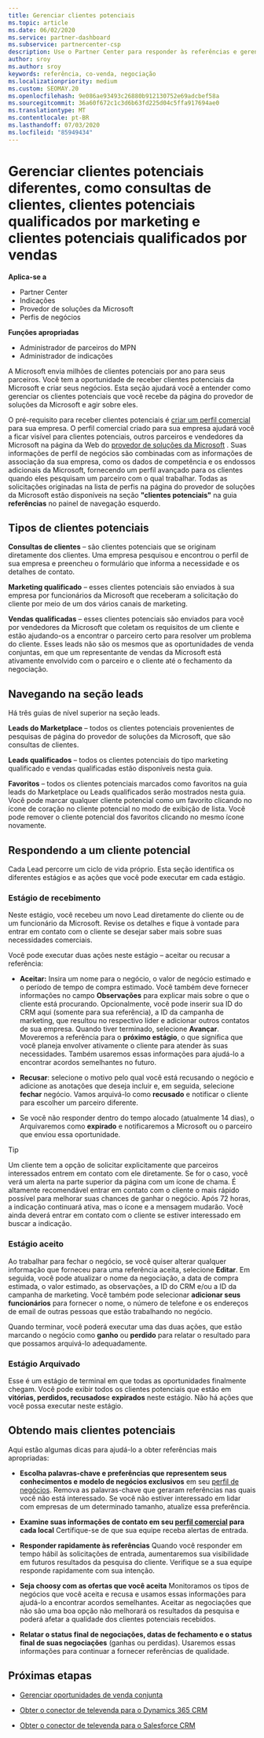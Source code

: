```yaml
---
title: Gerenciar clientes potenciais
ms.topic: article
ms.date: 06/02/2020
ms.service: partner-dashboard
ms.subservice: partnercenter-csp
description: Use o Partner Center para responder às referências e gerenciar clientes potenciais e referências novos, existentes e arquivados. Saiba também como obter mais referências no futuro.
author: sroy
ms.author: sroy
keywords: referência, co-venda, negociação
ms.localizationpriority: medium
ms.custom: SEOMAY.20
ms.openlocfilehash: 9e086ae93493c26880b912130752e69adcbef58a
ms.sourcegitcommit: 36a60f672c1c3d6b63fd225d04c5ffa917694ae0
ms.translationtype: MT
ms.contentlocale: pt-BR
ms.lasthandoff: 07/03/2020
ms.locfileid: "85949434"
---
```

# <a name="manage-different-leads-like-customer-inquiries-marketing-qualified-leads-and-sales-qualified-leads"></a>Gerenciar clientes potenciais diferentes, como consultas de clientes, clientes potenciais qualificados por marketing e clientes potenciais qualificados por vendas

**Aplica-se a**

- Partner Center
- Indicações
- Provedor de soluções da Microsoft
- Perfis de negócios

**Funções apropriadas**

- Administrador de parceiros do MPN
- Administrador de indicações

A Microsoft envia milhões de clientes potenciais por ano para seus parceiros. Você tem a oportunidade de receber clientes potenciais da Microsoft e criar seus negócios. Esta seção ajudará você a entender como gerenciar os clientes potenciais que você recebe da página do provedor de soluções da Microsoft e agir sobre eles.

O pré-requisito para receber clientes potenciais é [criar um perfil comercial](https://docs.microsoft.com/partner-center/create-a-marketing-profile) para sua empresa. O perfil comercial criado para sua empresa ajudará você a ficar visível para clientes potenciais, outros parceiros e vendedores da Microsoft na página da Web do [provedor de soluções da Microsoft](https://www.microsoft.com/solution-providers/home) . Suas informações de perfil de negócios são combinadas com as informações de associação da sua empresa, como os dados de competência e os endossos adicionais da Microsoft, fornecendo um perfil avançado para os clientes quando eles pesquisam um parceiro com o qual trabalhar. Todas as solicitações originadas na lista de perfis na página do provedor de soluções da Microsoft estão disponíveis na seção **"clientes potenciais"** na guia **referências** no painel de navegação esquerdo. 

## <a name="types-of-leads"></a>Tipos de clientes potenciais

**Consultas de clientes** – são clientes potenciais que se originam diretamente dos clientes. Uma empresa pesquisou e encontrou o perfil de sua empresa e preencheu o formulário que informa a necessidade e os detalhes de contato.

**Marketing qualificado** – esses clientes potenciais são enviados à sua empresa por funcionários da Microsoft que receberam a solicitação do cliente por meio de um dos vários canais de marketing.

**Vendas qualificadas** – esses clientes potenciais são enviados para você por vendedores da Microsoft que coletam os requisitos de um cliente e estão ajudando-os a encontrar o parceiro certo para resolver um problema do cliente. Esses leads não são os mesmos que as oportunidades de venda conjuntas, em que um representante de vendas da Microsoft está ativamente envolvido com o parceiro e o cliente até o fechamento da negociação.

## <a name="navigating-the-leads-section"></a>Navegando na seção leads

Há três guias de nível superior na seção leads. 

**Leads do Marketplace** – todos os clientes potenciais provenientes de pesquisas de página do provedor de soluções da Microsoft, que são consultas de clientes.

**Leads qualificados** – todos os clientes potenciais do tipo marketing qualificado e vendas qualificadas estão disponíveis nesta guia.

**Favoritos** – todos os clientes potenciais marcados como favoritos na guia leads do Marketplace ou Leads qualificados serão mostrados nesta guia. Você pode marcar qualquer cliente potencial como um favorito clicando no ícone de coração no cliente potencial no modo de exibição de lista. Você pode remover o cliente potencial dos favoritos clicando no mesmo ícone novamente.

## <a name="responding-to-a-lead"></a>Respondendo a um cliente potencial

Cada Lead percorre um ciclo de vida próprio. Esta seção identifica os diferentes estágios e as ações que você pode executar em cada estágio.

### <a name="received-stage"></a>Estágio de recebimento

Neste estágio, você recebeu um novo Lead diretamente do cliente ou de um funcionário da Microsoft. Revise os detalhes e fique à vontade para entrar em contato com o cliente se desejar saber mais sobre suas necessidades comerciais.

Você pode executar duas ações neste estágio – aceitar ou recusar a referência:

- **Aceitar:** Insira um nome para o negócio, o valor de negócio estimado e o período de tempo de compra estimado. Você também deve fornecer informações no campo **Observações** para explicar mais sobre o que o cliente está procurando. Opcionalmente, você pode inserir sua ID do CRM aqui (somente para sua referência), a ID da campanha de marketing, que resultou no respectivo líder e adicionar outros contatos de sua empresa. Quando tiver terminado, selecione **Avançar**. Moveremos a referência para o **próximo estágio**, o que significa que você planeja envolver ativamente o cliente para atender às suas necessidades. Também usaremos essas informações para ajudá-lo a encontrar acordos semelhantes no futuro. 

- **Recusar**: selecione o motivo pelo qual você está recusando o negócio e adicione as anotações que deseja incluir e, em seguida, selecione **fechar** negócio. Vamos arquivá-lo como **recusado** e notificar o cliente para escolher um parceiro diferente.

- Se você não responder dentro do tempo alocado (atualmente 14 dias), o Arquivaremos como **expirado** e notificaremos a Microsoft ou o parceiro que enviou essa oportunidade.

> [!TIP]
> Um cliente tem a opção de solicitar explicitamente que parceiros interessados entrem em contato com ele diretamente. Se for o caso, você verá um alerta na parte superior da página com um ícone de chama. É altamente recomendável entrar em contato com o cliente o mais rápido possível para melhorar suas chances de ganhar o negócio. Após 72 horas, a indicação continuará ativa, mas o ícone e a mensagem mudarão. Você ainda deverá entrar em contato com o cliente se estiver interessado em buscar a indicação.

### <a name="accepted-stage"></a>Estágio aceito

Ao trabalhar para fechar o negócio, se você quiser alterar qualquer informação que forneceu para uma referência aceita, selecione **Editar**. Em seguida, você pode atualizar o nome da negociação, a data de compra estimada, o valor estimado, as observações, a ID do CRM e/ou a ID da campanha de marketing.  Você também pode selecionar **adicionar seus funcionários** para fornecer o nome, o número de telefone e os endereços de email de outras pessoas que estão trabalhando no negócio.

Quando terminar, você poderá executar uma das duas ações, que estão marcando o negócio como **ganho** ou **perdido** para relatar o resultado para que possamos arquivá-lo adequadamente.

### <a name="archived-stage"></a>Estágio Arquivado

Esse é um estágio de terminal em que todas as oportunidades finalmente chegam. Você pode exibir todos os clientes potenciais que estão em **vitórias, perdidos, recusados**e **expirados** neste estágio. Não há ações que você possa executar neste estágio.

## <a name="getting-more-leads"></a>Obtendo mais clientes potenciais

Aqui estão algumas dicas para ajudá-lo a obter referências mais apropriadas:

- **Escolha palavras-chave e preferências que representem seus conhecimentos e modelo de negócios exclusivos** em seu [perfil de negócios](https://docs.microsoft.com/partner-center/create-a-marketing-profile). Remova as palavras-chave que geraram referências nas quais você não está interessado. Se você não estiver interessado em lidar com empresas de um determinado tamanho, atualize essa preferência.

- **Examine suas informações de contato em seu [perfil comercial](https://docs.microsoft.com/partner-center/create-a-marketing-profile) para cada local** Certifique-se de que sua equipe receba alertas de entrada.

- **Responder rapidamente às referências** Quando você responder em tempo hábil às solicitações de entrada, aumentaremos sua visibilidade em futuros resultados da pesquisa do cliente. Verifique se a sua equipe responde rapidamente com sua intenção.

- **Seja choosy com as ofertas que você aceita** Monitoramos os tipos de negócios que você aceita e recusa e usamos essas informações para ajudá-lo a encontrar acordos semelhantes. Aceitar as negociações que não são uma boa opção não melhorará os resultados da pesquisa e poderá afetar a qualidade dos clientes potenciais recebidos.

- **Relatar o status final de negociações, datas de fechamento e o status final de suas negociações** (ganhas ou perdidas). Usaremos essas informações para continuar a fornecer referências de qualidade.

## <a name="next-steps"></a>Próximas etapas

- [Gerenciar oportunidades de venda conjunta](manage-co-sell-opportunities.md)

- [Obter o conector de televenda para o Dynamics 365 CRM](connector-dynamics.md)

- [Obter o conector de televenda para o Salesforce CRM](connector-salesforce.md)
